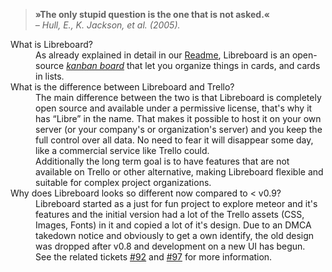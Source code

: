 > **»The only stupid question is the one that is not asked.«**  
> *– Hull, E., K. Jackson, et al. (2005).*

<dl>
  <dt id="what-is-libreboard">What is Libreboard?</dt>
  <dd>As already explained in detail in our <a href="https://github.com/libreboard/libreboard/blob/master/README.md">Readme</a>, Libreboard is an open-source <a href="https://en.wikipedia.org/wiki/Kanban_board"><em>kanban board</em></a> that let you organize things in cards, and cards in lists.</dd>

  <dt id="whats-the-difference">What is the difference between Libreboard and Trello?</dt>
  <dd>The main difference between the two is that Libreboard is completely open source and available under a permissive license, that's why it has “Libre” in the name. That makes it possible to host it on your own server (or your company's or organization's server) and you keep the full control over all data. No need to fear it will disappear some day, like a commercial service like Trello could.<br />Additionally the long term goal is to have features that are not available on Trello or other alternative, making Libreboard flexible and suitable for complex project organizations.</dd>

  <dt id="why-new-ui">Why does Libreboard looks so different now compared to &lt; v0.9?</dt>
  <dd>Libreboard started as a just for fun project to explore meteor and it's features and the initial version had a lot of the Trello assets (CSS, Images, Fonts) in it and copied a lot of it's design. Due to an DMCA takedown notice and obviously to get a own identify, the old design was dropped after v0.8 and development on a new UI has begun.<br /> See the related tickets <a href="https://github.com/libreboard/libreboard/issues/92">#92</a> and <a href="https://github.com/libreboard/libreboard/issues/97">#97</a> for more information.</dd>
</dl>